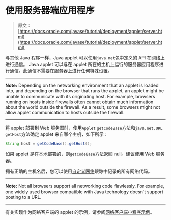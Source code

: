 # 使用服务器端应用程序

> 原文： [https://docs.oracle.com/javase/tutorial/deployment/applet/server.html](https://docs.oracle.com/javase/tutorial/deployment/applet/server.html)

与其他 Java 程序一样，Java applet 可以使用`java.net`包中定义的 API 在网络上进行通信。 Java applet 可以与在 applet 所在的主机上运行的服务器应用程序进行通信。此通信不需要在服务器上进行任何特殊设置。

* * *

**Note:** Depending on the networking environment that an applet is loaded into, and depending on the browser that runs the applet, an applet might be unable to communicate with its originating host. For example, browsers running on hosts inside firewalls often cannot obtain much information about the world outside the firewall. As a result, some browsers might not allow applet communication to hosts outside the firewall.

* * *

将 applet 部署到 Web 服务器时，使用`Applet` `getCodeBase`方法和`java.net.URL` `getHost`方法确定 applet 来自哪个主机，如下所示：

```java
String host = getCodeBase().getHost();

```

如果 applet 是在本地部署的，则`getCodeBase`方法返回 null。建议使用 Web 服务器。

拥有正确的主机名后，您可以使用[自定义网络](../../networking/index.html)跟踪中记录的所有网络代码。

* * *

**Note:** Not all browsers support all networking code flawlessly. For example, one widely used browser compatible with Java technology doesn't support posting to a URL.

* * *

有关实现作为网络客户端的 applet 的示例，请参阅[网络客户端小程序示例](clientExample.html)。